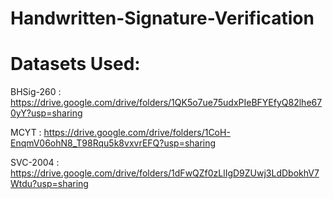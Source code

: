 # Handwritten-Signature-Verification

# Datasets Used:
BHSig-260 : https://drive.google.com/drive/folders/1QK5o7ue75udxPIeBFYEfyQ82lhe670yY?usp=sharing

MCYT : https://drive.google.com/drive/folders/1CoH-EnqmV06ohN8_T98Rqu5k8vxvrEFQ?usp=sharing

SVC-2004 : https://drive.google.com/drive/folders/1dFwQZf0zLlIgD9ZUwj3LdDbokhV7Wtdu?usp=sharing
